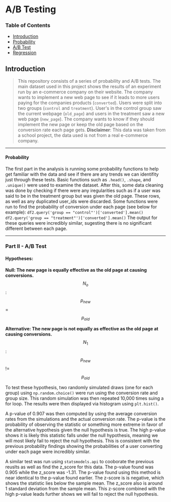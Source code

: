# A/B Testing
### Table of Contents
- [Introduction](https://github.com/jordansmazza/AB-Testing/blob/master/README.md#introduction)
- [Probability](#probability)
- [A/B Test](#ab_test)
- [ Regression](#regression)
## Introduction

> This repository consists of a series of probability and A/B tests. The main dataset used in this project shows the results of an experiment run by an e-commerce company on their website. The company wants to implement a new web page to see if it leads to more users paying for the companies products (`converted`). Users were split into two groups (`control` and `treatment`). User's in the control group saw the current webpage (`old_page`) and users in the treatment saw a new web page (`new_page`). The company wants to know if they should implement the new page or keep the old page based on the conversion rate each page gets.
>**Disclaimer**: This data was taken from a school project, the data used is not from a real e-commerce company.
---
#### Probability
The first part in the analysis is running some probability functions to help get familiar with the data and see if there are any trends we can identifity just through these tests. Basic functions such as `.head()`, `.shape`, and `.unique()` were used to examine the dataset. After this, some data cleaning was done by checking if there were any iregularities such as if a user was said to be in the treatment group but was given the old page. These rows, as well as any duplicated user_ids were discarded. Some functions were run to find the probability of conversion under each page (see below for example):
```df2.query('group == "control"')['converted'].mean()```
```df2.query('group == "treatment"')['converted'].mean()```
The output for these queries were incredibly similar, sugesting there is no significant different between each page.

---
### Part II - A/B Test
#### Hypotheses:
**Null: The new page is equally effective as the old page at causing conversions.**
$$N_{o}$$: $$p_{new}$$ = $$p_{old}$$

**Alternative: The new page is not equally as effective as the old page at causing conversions.**
$$N_{1}$$: $$p_{new}$$ != $$p_{old}$$

To test these hypothesis, two randomly simulated draws (one for each group) using `np.random.choice()` were run using the conversion rate and group size. This random simulation was then repeated 10,000 times suing a for loop. The results were then displayed via histogram using `plt.hist()`.

A p-value of 0.907 was then computed by using the average conversion rates from the simulations and the actual conversion rate. The p-value is the probability of observing the statistic or something more extreme in favor of the alternative hypothesis given the null hypothesis is true. The high p-value shows it is likely this statistic falls under the null hypothesis, meaning we will most likely fail to reject the null hypothesis. This is consistent with the previous probability findings showing the probabilities of a user converting under each page were incredibly similar.

A similar test was run using `statsmodels.api` to cooborate the previous reuslts as well as find the z_score for this data. The p-value found was 0.905 while the z_score was -1.31. The p-value found using this method is near identical to the p-value found earlier. The z-score is is negative, which shows the statistic lies below the sample mean. The z_score also is around 1 standard deviation from the sample mean. This z-score combined with the high p-value leads further shows we will fail to reject the null hypothesis.